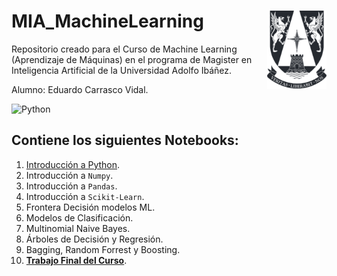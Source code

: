# MIA_MachineLearning <img src="0. Trabajo Final MIA/img/logo.png" align="right" width = "95px"/>
    
Repositorio creado para el Curso de Machine Learning (Aprendizaje de Máquinas) en el programa de Magister en Inteligencia Artificial de la Universidad Adolfo Ibáñez.

Alumno: Eduardo Carrasco Vidal.
 
![Python](https://img.shields.io/badge/python-%2314354C.svg)
## Contiene los siguientes Notebooks:

1. [Introducción a Python](https://github.com/educarrascov/MIA_MachineLearning/blob/master/1.2.%20Coding%20en%20Python%20v1/1.%20Introduccion%20a%20Python%20(MIA%20UAI).ipynb).
2. Introducción a `Numpy`.
3. Introducción a `Pandas`.
4. Introducción a `Scikit-Learn`.
5. Frontera Decisión modelos ML.
6. Modelos de Clasificación.
7. Multinomial Naive Bayes.
8. Árboles de Decisión y Regresión.
9. Bagging, Random Forrest y Boosting.
10. [**Trabajo Final del Curso**](https://github.com/educarrascov/MIA_MachineLearning/tree/master/0.%20Trabajo%20Final%20MIA).
